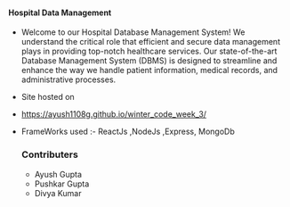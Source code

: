 #### Hospital Data Management
- Welcome to our Hospital Database Management System! We understand the critical role that efficient and secure data management plays in providing top-notch healthcare services. Our state-of-the-art Database Management System (DBMS) is designed to streamline and enhance the way we handle patient information, medical records, and administrative processes.
- Site hosted on
- https://ayush1108g.github.io/winter_code_week_3/
- FrameWorks used :- ReactJs ,NodeJs ,Express, MongoDb

  ### Contributers
  - Ayush Gupta
  - Pushkar Gupta
  - Divya Kumar

